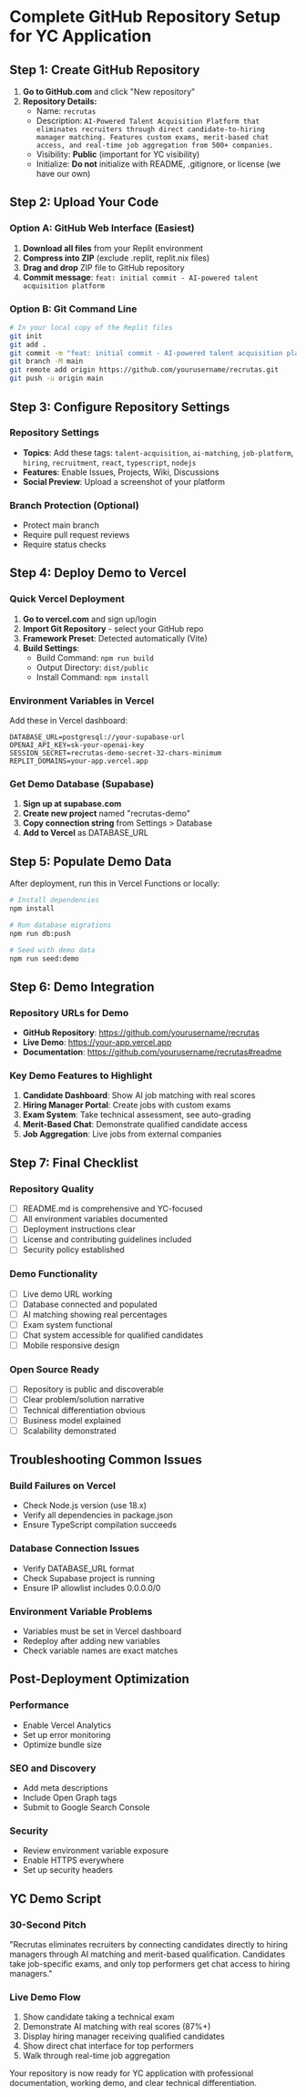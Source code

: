 # Complete GitHub Repository Setup for YC Application

## Step 1: Create GitHub Repository

1. **Go to GitHub.com** and click "New repository"
2. **Repository Details:**
   - Name: `recrutas`
   - Description: `AI-Powered Talent Acquisition Platform that eliminates recruiters through direct candidate-to-hiring manager matching. Features custom exams, merit-based chat access, and real-time job aggregation from 500+ companies.`
   - Visibility: **Public** (important for YC visibility)
   - Initialize: **Do not** initialize with README, .gitignore, or license (we have our own)

## Step 2: Upload Your Code

### Option A: GitHub Web Interface (Easiest)
1. **Download all files** from your Replit environment
2. **Compress into ZIP** (exclude .replit, replit.nix files)
3. **Drag and drop** ZIP file to GitHub repository
4. **Commit message**: `feat: initial commit - AI-powered talent acquisition platform`

### Option B: Git Command Line
```bash
# In your local copy of the Replit files
git init
git add .
git commit -m "feat: initial commit - AI-powered talent acquisition platform"
git branch -M main
git remote add origin https://github.com/yourusername/recrutas.git
git push -u origin main
```

## Step 3: Configure Repository Settings

### Repository Settings
- **Topics**: Add these tags: `talent-acquisition`, `ai-matching`, `job-platform`, `hiring`, `recruitment`, `react`, `typescript`, `nodejs`
- **Features**: Enable Issues, Projects, Wiki, Discussions
- **Social Preview**: Upload a screenshot of your platform

### Branch Protection (Optional)
- Protect main branch
- Require pull request reviews
- Require status checks

## Step 4: Deploy Demo to Vercel

### Quick Vercel Deployment
1. **Go to vercel.com** and sign up/login
2. **Import Git Repository** - select your GitHub repo
3. **Framework Preset**: Detected automatically (Vite)
4. **Build Settings**:
   - Build Command: `npm run build`
   - Output Directory: `dist/public`
   - Install Command: `npm install`

### Environment Variables in Vercel
Add these in Vercel dashboard:
```
DATABASE_URL=postgresql://your-supabase-url
OPENAI_API_KEY=sk-your-openai-key
SESSION_SECRET=recrutas-demo-secret-32-chars-minimum
REPLIT_DOMAINS=your-app.vercel.app
```

### Get Demo Database (Supabase)
1. **Sign up at supabase.com**
2. **Create new project** named "recrutas-demo"
3. **Copy connection string** from Settings > Database
4. **Add to Vercel** as DATABASE_URL

## Step 5: Populate Demo Data

After deployment, run this in Vercel Functions or locally:
```bash
# Install dependencies
npm install

# Run database migrations
npm run db:push

# Seed with demo data
npm run seed:demo
```

## Step 6: Demo Integration

### Repository URLs for Demo
- **GitHub Repository**: https://github.com/yourusername/recrutas
- **Live Demo**: https://your-app.vercel.app
- **Documentation**: https://github.com/yourusername/recrutas#readme

### Key Demo Features to Highlight
1. **Candidate Dashboard**: Show AI job matching with real scores
2. **Hiring Manager Portal**: Create jobs with custom exams
3. **Exam System**: Take technical assessment, see auto-grading
4. **Merit-Based Chat**: Demonstrate qualified candidate access
5. **Job Aggregation**: Live jobs from external companies

## Step 7: Final Checklist

### Repository Quality
- [ ] README.md is comprehensive and YC-focused
- [ ] All environment variables documented
- [ ] Deployment instructions clear
- [ ] License and contributing guidelines included
- [ ] Security policy established

### Demo Functionality
- [ ] Live demo URL working
- [ ] Database connected and populated
- [ ] AI matching showing real percentages
- [ ] Exam system functional
- [ ] Chat system accessible for qualified candidates
- [ ] Mobile responsive design

### Open Source Ready
- [ ] Repository is public and discoverable
- [ ] Clear problem/solution narrative
- [ ] Technical differentiation obvious
- [ ] Business model explained
- [ ] Scalability demonstrated

## Troubleshooting Common Issues

### Build Failures on Vercel
- Check Node.js version (use 18.x)
- Verify all dependencies in package.json
- Ensure TypeScript compilation succeeds

### Database Connection Issues
- Verify DATABASE_URL format
- Check Supabase project is running
- Ensure IP allowlist includes 0.0.0.0/0

### Environment Variable Problems
- Variables must be set in Vercel dashboard
- Redeploy after adding new variables
- Check variable names are exact matches

## Post-Deployment Optimization

### Performance
- Enable Vercel Analytics
- Set up error monitoring
- Optimize bundle size

### SEO and Discovery
- Add meta descriptions
- Include Open Graph tags
- Submit to Google Search Console

### Security
- Review environment variable exposure
- Enable HTTPS everywhere
- Set up security headers

## YC Demo Script

### 30-Second Pitch
"Recrutas eliminates recruiters by connecting candidates directly to hiring managers through AI matching and merit-based qualification. Candidates take job-specific exams, and only top performers get chat access to hiring managers."

### Live Demo Flow
1. Show candidate taking a technical exam
2. Demonstrate AI matching with real scores (87%+)
3. Display hiring manager receiving qualified candidates
4. Show direct chat interface for top performers
5. Walk through real-time job aggregation

Your repository is now ready for YC application with professional documentation, working demo, and clear technical differentiation.